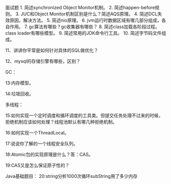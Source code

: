 面试题
1. 简述synchronized Object Monitor机制。
2. 简述happen-before规则。
3. JUC和Object Monitor机制区别是什么？简述AQS原理。
4. 简述DCL失效原因，解决方法。
5. 简述nio原理。
6. jvm运行时数据区域有哪几部分组成，各自作用。
7. gc算法有哪些？gc收集器有哪些？
8. 简述class加载各阶段过程。class loader有哪些模型。
9. 简述常用的JDK命令行工具。
10. 简述字节码文件组成。


11、讲讲你平常是如何针对具体的SQL做优化？

12、mysql的存储引擎有哪些，区别？

GC：

13:内存模型。

14:垃圾回收。


多线程：

15:如何实现一个定时调度和循环调度的工具类。但提交任务处理不过来的时候，拒绝机制应该如何处理？线程池默认有哪几种拒绝机制。

16:如何实现一个ThreadLocal。

17:说说你了解的一个线程安全队列。

18:Atomic包的实现原理是什么？答：CAS。

19:CAS又是怎么保证原子性的？


Java基础题目：
20:string分析1000次循环subString用了多少内存